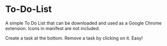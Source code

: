 # To-Do-List
A simple To Do List that can be downloaded and used as a Google Chrome extension.
Icons in manifest are not included.

Create a task at the bottom. Remove a task by clicking on it. Easy!
